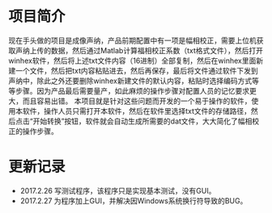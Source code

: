 # 项目简介
现在手头做的项目是成像声纳，产品前期配置中有一项是幅相校正，需要上位机获取声纳上传的数据，然后通过Matlab计算福相校正系数（txt格式文件），然后打开winhex软件，然后将上述txt文件内容（16进制）全部复制，然后在winhex里面新建一个文件，然后把txt内容粘贴进去，然后再保存，最后将文件通过软件下发到声纳中，除此之外还要删除winhex新建文件的默认内容，粘贴时选择编码方式等等步骤。因为产品最后需要量产，如此麻烦的操作步骤对配置人员的记忆要求更大，而且容易出错。
本项目就是针对这些问题而开发的一个易于操作的软件，使用本软件，操作人员只需打开本软件，然后在软件里选择txt文件的存储路径，然后点击“开始转换”按钮，软件就会自动生成所需要的dat文件，大大简化了幅相校正的操作步骤。

# 更新记录
- 2017.2.26 写测试程序，该程序只是实现基本测试，没有GUI。
- 2017.2.27 为程序加上GUI，并解决因Windows系统换行符导致的BUG。

